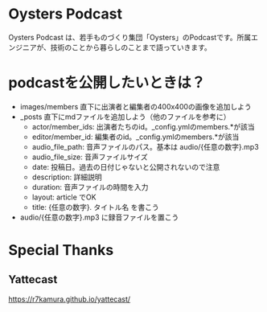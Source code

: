 # Oysters Podcast
Oysters Podcast は、若手ものづくり集団「Oysters」のPodcastです。所属エンジニアが、技術のことから暮らしのことまで語っていきます。

# podcastを公開したいときは？
- images/members 直下に出演者と編集者の400x400の画像を追加しよう
- _posts 直下にmdファイルを追加しよう（他のファイルを参考に）
    - actor/member_ids: 出演者たちのid。_config.ymlのmembers.*が該当
    - editor/member_id: 編集者のid。_config.ymlのmembers.*が該当
    - audio_file_path: 音声ファイルのパス。基本は audio/{任意の数字}.mp3
    - audio_file_size: 音声ファイルサイズ
    - date: 投稿日。過去の日付じゃないと公開されないので注意
    - description: 詳細説明
    - duration: 音声ファイルの時間を入力
    - layout: article でOK
    - title: {任意の数字}. タイトル名 を書こう
- audio/{任意の数字}.mp3 に録音ファイルを置こう

# Special Thanks

## Yattecast
https://r7kamura.github.io/yattecast/
